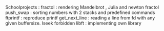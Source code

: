 Schoolprojects :
fractol : rendering Mandelbrot , Julia and newton fractol
push_swap : sorting numbers with 2 stacks and predefined commands
ftprintf : reproduce printf
get_next_line : reading a line from fd with any given buffersize. lseek forbidden
libft : implementing own library

